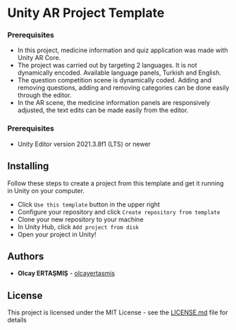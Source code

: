# Unity AR Project Template

### Prerequisites
 - In this project, medicine information and quiz application was made with Unity AR Core.
 - The project was carried out by targeting 2 languages. It is not dynamically encoded. Available language panels, Turkish and English.
 - The question competition scene is dynamically coded. Adding and removing questions, adding and removing categories can be done easily through the editor.
 - In the AR scene, the medicine information panels are responsively adjusted, the text edits can be made easily from the editor.

### Prerequisites

 - Unity Editor version 2021.3.8f1 (LTS) or newer

## Installing

Follow these steps to create a project from this template and get it running in Unity on your computer.

* Click `Use this template` button in the upper right 
* Configure your repository and click `Create repository from template`
* Clone your new repository to your machine
* In Unity Hub, click `Add project from disk`
* Open your project in Unity!

## Authors

* **Olcay ERTAŞMIŞ** - [olcayertasmis](https://github.com/olcayertasmis)

## License

This project is licensed under the MIT License - see the [LICENSE.md](LICENSE.md) file for details
